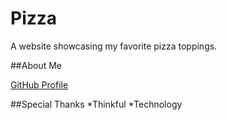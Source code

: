 # Pizza

A website showcasing my favorite pizza toppings.

##About Me

[GitHub Profile](https://github.com/codechris3)

##Special Thanks
*Thinkful
*Technology
